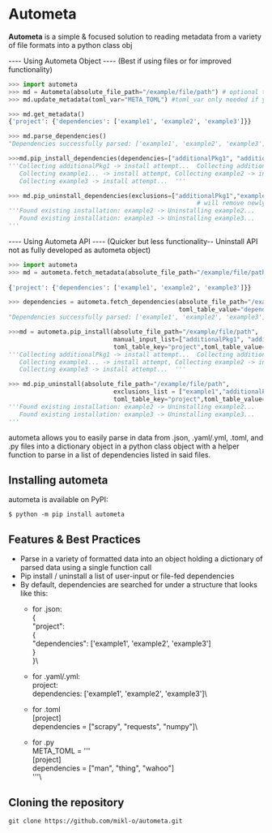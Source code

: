 # Autometa

**Autometa** is a simple & focused solution to reading metadata from a variety of file formats into a python class obj

---- Using Autometa Object ---- (Best if using files or for improved functionality)
```python
>>> import autometa
>>> md = Autometa(absolute_file_path="/example/file/path") # optional to pass filepath... use for metadata file
>>> md.update_metadata(toml_var="META_TOML") #toml_var only needed if you are reading a toml string from a .py 

>>> md.get_metadata()
{'project': {'dependencies': ['example1', 'example2', 'example3']}}

>>> md.parse_dependencies()
"Dependencies successfully parsed: ['example1', 'example2', 'example3']"

>>>md.pip_install_dependencies(dependencies=["additionalPkg1", "additionalPkg2"]) # installs related packages as well
'''Collecting additionalPkg1 -> install attempt...  Collecting additionalPkg2 -> install attempt...
   Collecting example1... -> install attempt, Collecting example2 -> install attempt... ,
   Collecting example3 -> install attempt...  '''

>>> md.pip_uninstall_dependencies(exclusions=["additionalPkg1","example1"]) 
                                                    # will remove newly installed related packages as well 
'''Found existing installation: example2 -> Uninstalling example2...
   Found existing installation: example3 -> Uninstalling example3...
'''
```

---- Using Autometa API ---- (Quicker but less functionality-- Uninstall API not as fully developed as autometa object)
```python
>>> import autometa
>>> md = autometa.fetch_metadata(absolute_file_path="/example/file/path", toml_var="META_TOML") #toml_var only needed 
                                                                        # if you are reading a toml string from a .py 
{'project': {'dependencies': ['example1', 'example2', 'example3']}}

>>> dependencies = autometa.fetch_dependencies(absolute_file_path="/example/file/path", toml_table_key="project",
                                               toml_table_value="dependencies")
"Dependencies successfully parsed: ['example1', 'example2', 'example3']"

>>>md = autometa.pip_install(absolute_file_path="/example/file/path", 
                             manual_input_list=["additionalPkg1", "additionalPkg2"],
                             toml_table_key="project",toml_table_value="dependencies")
'''Collecting additionalPkg1 -> install attempt...  Collecting additionalPkg2 -> install attempt...
   Collecting example1... -> install attempt, Collecting example2 -> install attempt... ,
   Collecting example3 -> install attempt...  '''

>>> md.pip_uninstall(absolute_file_path="/example/file/path", 
                             exclusions_list = ["example1","additionalPkg1","additionalPkg2"],
                             toml_table_key="project",toml_table_value="dependencies")
'''Found existing installation: example2 -> Uninstalling example2...
   Found existing installation: example3 -> Uninstalling example3...
'''
```

autometa allows you to easily parse in data from .json, .yaml/.yml, .toml, and .py files into a dictionary object in 
    a python class object with a helper function to parse in a list of dependencies listed in said files.

## Installing autometa

autometa is available on PyPI:

```console
$ python -m pip install autometa
```

## Features & Best Practices

- Parse in a variety of formatted data into an object holding a dictionary of parsed data using a single function call
- Pip install / uninstall a list of user-input or file-fed dependencies
- By default, dependencies are searched for under a structure that looks like this:
  - for .json:\
    {\
        "project":\
                {\
                    "dependencies": ['example1', 'example2', 'example3']\
                }\
    }\

  - for .yaml/.yml:\
    project:\
        dependencies: ['example1', 'example2', 'example3']\
  
  - for .toml\
    [project]\
    dependencies = ["scrapy", "requests", "numpy"]\

  - for .py\
    META_TOML = '''\
    [project]\
    dependencies = ["man", "thing", "wahoo"]\
    '''\
    
## Cloning the repository

```shell
git clone https://github.com/mikl-o/autometa.git
```
